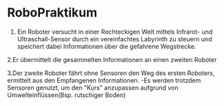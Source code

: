 # RoboPraktikum


1. Ein Roboter versucht in einer Rechteckigen Welt
    mittels Infrarot- und Ultraschall-Sensor durch ein vereinfachtes Labyrinth
    zu steuern und speichert dabei Informationen über die gefahrene Wegstrecke.

2.Er übermittelt die gesammelten Informationen an einen zweiten Roboter

3.Der zweite Roboter fährt ohne Sensoren den Weg des ersten Roboters, 
   ermittelt aus den Empfangenen Informationen. 
-Es werden trotzdem Sensoren genutzt,
   um den "Kurs" anzupassen aufgrund von Umwelteinflüssen(Bsp. rutschiger Boden)